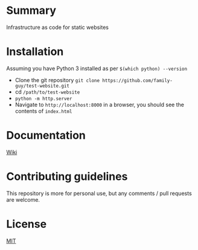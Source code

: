 # Summary

Infrastructure as code for static websites

# Installation

Assuming you have Python 3 installed as per `$(which python) --version`

- Clone the git repository `git clone https://github.com/family-guy/test-website.git`
- cd `/path/to/test-website`
- `python -m http.server`
- Navigate to `http://localhost:8000` in a browser, you should see the 
contents of `index.html`

# Documentation

[Wiki](https://github.com/family-guy/test-website/wiki)

# Contributing guidelines

This repository is more for personal use, but any comments / pull requests 
are welcome.

# License

[MIT](http://opensource.org/licenses/MIT)
